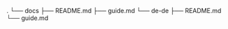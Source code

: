 .
└── docs
    ├── README.md
    ├── guide.md
    └── de-de
        ├── README.md
        └── guide.md